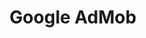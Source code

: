---
logohandle: google_admob
sort: admob
title: Google AdMob
twitter: https://x.com/admob
website: https://www.google.com/admob/
wikipedia: https://en.wikipedia.org/wiki/AdMob
youtube: https://www.youtube.com/channel/UCLHibHBWfeKWJwqQpJfCEuA
---